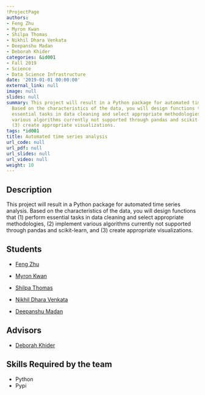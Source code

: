 ```yaml
---
!ProjectPage
authors:
- Feng Zhu
- Myron Kwan
- Shilpa Thomas
- Nikhil Dhara Venkata
- Deepanshu Madan
- Deborah Khider
categories: &id001
- Fall 2019
- Science
- Data Science Infrastructure
date: '2019-01-01 00:00:00'
external_link: null
image: null
slides: null
summary: This project will result in a Python package for automated time series analysis.
  Based on the characteristics of the data, you will design functions that (1) perform
  essential tasks in data cleaning and select appropriate methodologies, (2) implement
  various algorithms currently not supported through pandas and scikit-learn, and
  (3) create appropriate visualizations.
tags: *id001
title: Automated time series analysis
url_code: null
url_pdf: null
url_slides: null
url_video: null
weight: 10
---
```

## Description

This project will result in a Python package for automated time series analysis. Based on the characteristics of the data, you will design functions that (1) perform essential tasks in data cleaning and select appropriate methodologies, (2) implement various algorithms currently not supported through pandas and scikit-learn, and (3) create appropriate visualizations.





## Students

* [Feng Zhu](../../../author/feng-zhu)

* [Myron Kwan](../../../author/myron-kwan)

* [Shilpa Thomas](../../../author/shilpa-thomas)

* [Nikhil Dhara Venkata](../../../author/nikhil-dharavenkata)

* [Deepanshu Madan](../../../author/deepanshu-madan)

## Advisors

* [Deborah Khider](../../../author/deborah-khider)

## Skills Required by the team


* Python
* Pypi
